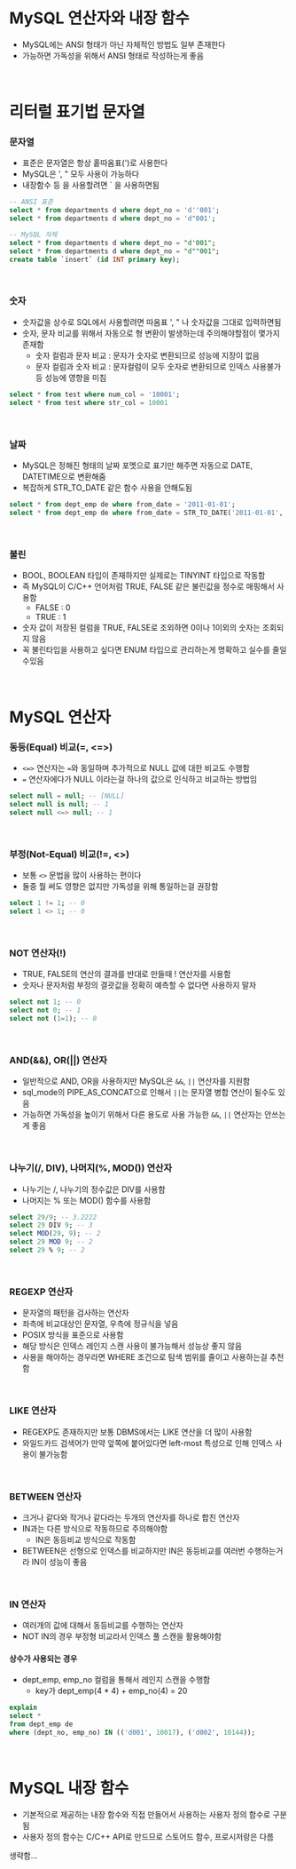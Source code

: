 # MySQL 연산자와 내장 함수

- MySQL에는 ANSI 형태가 아닌 자체적인 방법도 일부 존재한다
- 가능하면 가독성을 위해서 ANSI 형태로 작성하는게 좋음

<br/>

# 리터럴 표기법 문자열

### 문자열

- 표준은 문자열은 항상 홑따옴표(')로 사용한다
- MySQL은 ', " 모두 사용이 가능하다
- 내장함수 등 을 사용할려면 ` 을 사용하면됨

```sql
-- ANSI 표준
select * from departments d where dept_no = 'd''001';
select * from departments d where dept_no = 'd"001';

-- MySQL 자체
select * from departments d where dept_no = "d'001";
select * from departments d where dept_no = "d""001";
create table `insert` (id INT primary key);
```

<br/>

### 숫자

- 숫자값을 상수로 SQL에서 사용할려면 따옴표 ', " 나 숫자값을 그대로 입력하면됨
- 숫자, 문자 비교를 위해서 자동으로 형 변환이 발생하는데 주의해야할점이 몇가지 존재함
  - 숫자 컬럼과 문자 비교 : 문자가 숫자로 변환되므로 성능에 지장이 없음
  - 문자 컬럼과 숫자 비교 : 문자컬럼이 모두 숫자로 변환되므로 인덱스 사용불가 등 성능에 영향을 미침

```sql
select * from test where num_col = '10001';
select * from test where str_col = 10001
```

<br/>

### 날짜

- MySQL은 정해진 형태의 날짜 포멧으로 표기만 해주면 자동으로 DATE, DATETIME으로 변환해줌
- 복잡하게 STR_TO_DATE 같은 함수 사용을 안해도됨

```sql
select * from dept_emp de where from_date = '2011-01-01';
select * from dept_emp de where from_date = STR_TO_DATE('2011-01-01', '%Y-%m-%d')
```

<br/>

### 불린

- BOOL, BOOLEAN 타입이 존재하지만 실제로는 TINYINT 타입으로 작동함
- 즉 MySQL이 C/C++ 언어처럼 TRUE, FALSE 같은 불린값을 정수로 매핑해서 사용함
  - FALSE : 0
  - TRUE : 1
- 숫자 값이 저장된 컬럼을 TRUE, FALSE로 조외하면 0이나 1이외의 숫자는 조회되지 않음
- 꼭 불린타입을 사용하고 싶다면 ENUM 타입으로 관리하는게 명확하고 실수를 줄일수있음

<br/>

# MySQL 연산자

### 동등(Equal) 비교(=, <=>)

- `<=>` 연산자는 `=`와 동일하며 추가적으로 NULL 값에 대한 비교도 수행함
- `=` 연산자에다가 NULL 이라는걸 하나의 값으로 인식하고 비교하는 방법임

```sql
select null = null; -- [NULL]
select null is null; -- 1
select null <=> null; -- 1
```

<br/>

### 부정(Not-Equal) 비교(!=, <>)

- 보통 `<>` 문법을 많이 사용하는 편이다
- 둘중 뭘 써도 영향은 없지만 가독성을 위해 통일하는걸 권장함

```sql
select 1 != 1; -- 0
select 1 <> 1; -- 0
```

<br/>

### NOT 연산자(!)

- TRUE, FALSE의 연산의 결과를 반대로 만들때 ! 연산자를 사용함
- 숫자나 문자처럼 부정의 결괏값을 정확히 예측할 수 없다면 사용하지 말자

```sql
select not 1; -- 0
select not 0; -- 1
select not (1=1); -- 0
```

<br/>

### AND(&&), OR(||) 연산자

- 일반적으로 AND, OR을 사용하지만 MySQL은 `&&`, `||` 연산자를 지원함
- sql_mode의 PIPE_AS_CONCAT으로 인해서 `||`는 문자열 병합 연산이 될수도 있음
- 가능하면 가독성을 높이기 위해서 다른 용도로 사용 가능한 `&&`, `||` 연산자는 안쓰는게 좋음

<br/>

### 나누기(/, DIV), 나머지(%, MOD()) 연산자

- 나누기는 /, 나누기의 정수값은 DIV를 사용함
- 나머지는 % 또는 MOD() 함수를 사용함

```sql
select 29/9; -- 3.2222
select 29 DIV 9; -- 3
select MOD(29, 9); -- 2
select 29 MOD 9; -- 2
select 29 % 9; -- 2
```

<br/>

### REGEXP 연산자

- 문자열의 패턴을 검사하는 연산자
- 좌측에 비교대상인 문자열, 우측에 정규식을 넣음
- POSIX 방식을 표준으로 사용함
- 해당 방식은 인덱스 레인지 스캔 사용이 불가능해서 성능상 좋지 않음
- 사용을 해야하는 경우라면 WHERE 조건으로 탐색 범위를 줄이고 사용하는걸 추천함

<br/>

### LIKE 연산자

- REGEXP도 존재하지만 보통 DBMS에서는 LIKE 연산을 더 많이 사용함
- 와일드카드 검색어가 만약 앞쪽에 붙어있다면 left-most 특성으로 인해 인덱스 사용이 불가능함

<br/>

### BETWEEN 연산자

- 크거나 같다와 작거나 같다라는 두개의 연산자를 하나로 합친 연산자
- IN과는 다른 방식으로 작동하므로 주의해야함
  - IN은 동등비교 방식으로 작동함
- BETWEEN은 선형으로 인덱스를 비교하지만 IN은 동등비교를 여러번 수행하는거라 IN이 성능이 좋음

<br/>

### IN 연산자

- 여러개의 값에 대해서 동등비교를 수행하는 연산자
- NOT IN의 경우 부정형 비교라서 인덱스 풀 스캔을 활용해야함

#### 상수가 사용되는 경우

- dept_emp, emp_no 컬럼을 통해서 레인지 스캔을 수행함
  - key가 dept_emp(4 \* 4) + emp_no(4) = 20

```sql
explain
select *
from dept_emp de
where (dept_no, emp_no) IN (('d001', 10017), ('d002', 10144));
```

<br/>

# MySQL 내장 함수

- 기본적으로 제공하는 내장 함수와 직접 만들어서 사용하는 사용자 정의 함수로 구분됨
- 사용자 정의 함수는 C/C++ API로 만드므로 스토어드 함수, 프로시저랑은 다름

생략함...
